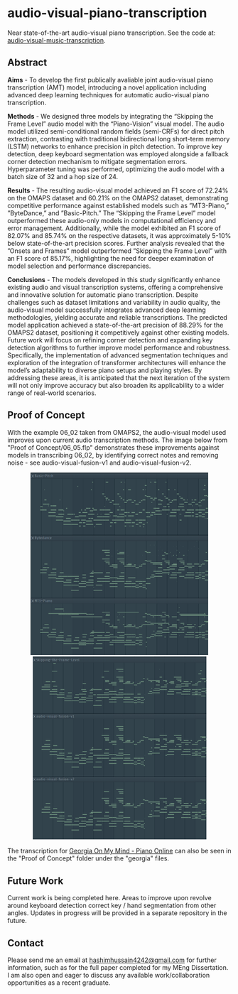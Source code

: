 # audio-visual-piano-transcription
Near state-of-the-art audio-visual piano transcription. See the code at: [audio-visual-music-transcription](https://github.com/CognitiveComputingLab/audio-visual-music-transcription).

## Abstract
**Aims** - To develop the first publically avaliable joint audio-visual piano transcription (AMT) model, introducing a novel
application including advanced deep learning techniques for automatic audio-visual piano transcription.

**Methods** - We designed three models by integrating the “Skipping the Frame Level” audio model with the “Piano-Vision” visual model. The audio model utilized semi-conditional random fields (semi-CRFs) for direct pitch extraction, contrasting with traditional bidirectional long short-term memory (LSTM) networks to enhance precision in pitch detection. To improve key detection, deep keyboard segmentation was employed alongside a fallback corner detection mechanism to mitigate segmentation errors. Hyperparameter tuning was performed, optimizing the audio model with a batch size of 32 and a hop size of 24.

**Results** - The resulting audio-visual model achieved an F1 score of 72.24% on the OMAPS dataset and 60.21% on the OMAPS2 dataset, demonstrating competitive performance against established models such as ”MT3-Piano,” ”ByteDance,” and ”Basic-Pitch.” The “Skipping the Frame Level” model outperformed these audio-only models in computational efficiency and error management. Additionally, while the model exhibited an F1 score of 82.07% and 85.74% on the respective datasets, it was approximately 5-10% below state-of-the-art precision scores. Further analysis revealed that the ”Onsets and Frames” model outperformed ”Skipping the Frame Level” with an F1 score of 85.17%, highlighting the need for deeper examination of model selection and performance discrepancies.

**Conclusions** - The models developed in this study significantly enhance existing audio and visual transcription systems, offering a
comprehensive and innovative solution for automatic piano transcription. Despite challenges such as dataset limitations and variability
in audio quality, the audio-visual model successfully integrates advanced deep learning methodologies, yielding accurate and reliable
transcriptions. The predicted model application achieved a state-of-the-art precision of 88.29% for the OMAPS2 dataset, positioning it
competitively against other existing models. Future work will focus on refining corner detection and expanding key detection algorithms
to further improve model performance and robustness. Specifically, the implementation of advanced segmentation techniques and
exploration of the integration of transformer architectures will enhance the model’s adaptability to diverse piano setups and playing
styles. By addressing these areas, it is anticipated that the next iteration of the system will not only improve accuracy but also broaden
its applicability to a wider range of real-world scenarios.

## Proof of Concept
With the example 06_02 taken from OMAPS2, the audio-visual model used improves upon current audio transcription methods. The image below from "Proof of Concept/06_05.flp" demonstrates these improvements against models in transcribing 06_02, by identifying correct notes and removing noise - see audio-visual-fusion-v1 and audio-visual-fusion-v2.
<br>
<p align="center">
  <img src="https://raw.githubusercontent.com/hashimh4/audio-visual-piano-transcription/refs/heads/main/Screenshots/screenshot1.png" width="400"/>
  <img src="https://raw.githubusercontent.com/hashimh4/audio-visual-piano-transcription/refs/heads/main/Screenshots/screenshot2.png" width="391"/>
</p>

The transcription for [Georgia On My Mind - Piano Online](https://www.youtube.com/watch?v=6_IBXag2Big) can also be seen in the "Proof of Concept" folder under the "georgia" files.

## Future Work
Current work is being completed here. Areas to improve upon revolve around keyboard detection correct key / hand segmentation from other angles. Updates in progress will be provided in a separate repository in the future.

## Contact
Please send me an email at [hashimhussain4242@gmail.com](mailto:hashimhussain4242@gmail.com) for further information, such as for the full paper completed for my MEng Dissertation. I am also open and eager to discuss any available work/collaboration opportunities as a recent graduate.
